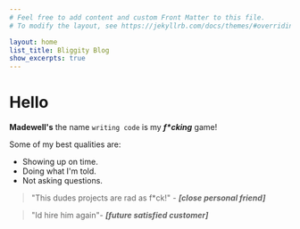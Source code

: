 ```yaml
---
# Feel free to add content and custom Front Matter to this file.
# To modify the layout, see https://jekyllrb.com/docs/themes/#overriding-theme-defaults

layout: home
list_title: Bliggity Blog
show_excerpts: true
---
```


# Hello

**Madewell's** the name `writing code` is my ***f\*cking*** game!

Some of my best qualities are:

* Showing up on time.
* Doing what I'm told.
* Not asking questions.

> "This dudes projects are rad as f*ck!" - ***[close personal friend]***

> "Id hire him again"- ***[future satisfied customer]***
